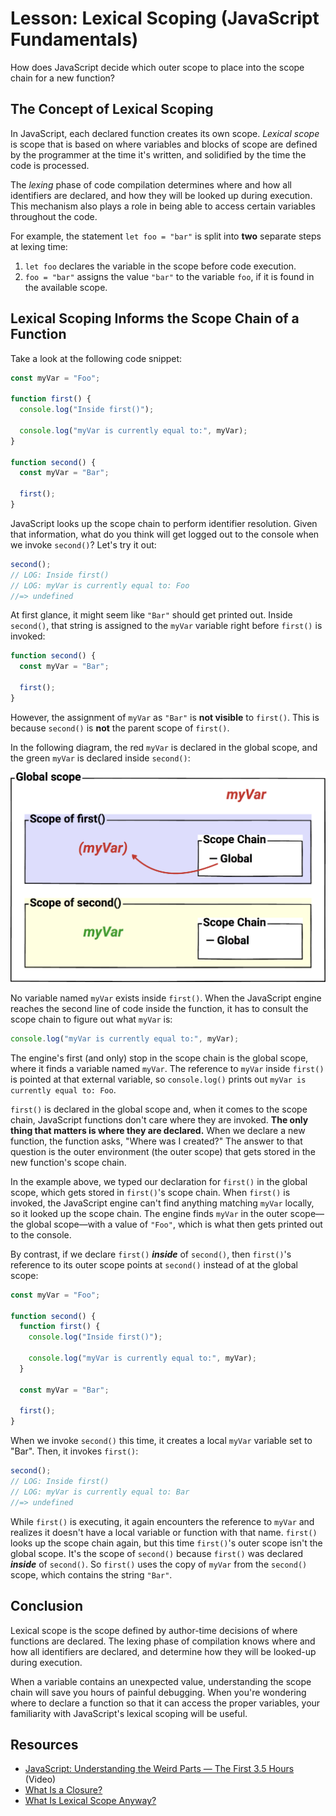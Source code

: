 # Lesson: Lexical Scoping (JavaScript Fundamentals)

How does JavaScript decide which outer scope to place into the scope chain for a new function?

## The Concept of Lexical Scoping

In JavaScript, each declared function creates its own scope. _Lexical scope_ is scope that is based on where variables and blocks of scope are defined by the programmer at the time it's written, and solidified by the time the code is processed.

The _lexing_ phase of code compilation determines where and how all identifiers are declared, and how they will be looked up during execution. This mechanism also plays a role in being able to access certain variables throughout the code.

For example, the statement `let foo = "bar"` is split into **two** separate steps at lexing time:

1. `let foo` declares the variable in the scope before code execution.
2. `foo = "bar"` assigns the value `"bar"` to the variable `foo`, if it is found in the available scope.

## Lexical Scoping Informs the Scope Chain of a Function

Take a look at the following code snippet:

```js
const myVar = "Foo";

function first() {
  console.log("Inside first()");

  console.log("myVar is currently equal to:", myVar);
}

function second() {
  const myVar = "Bar";

  first();
}
```

JavaScript looks up the scope chain to perform identifier resolution. Given that information, what do you think  will get logged out to the console when we invoke `second()`? Let's try it out:

```js
second();
// LOG: Inside first()
// LOG: myVar is currently equal to: Foo
//=> undefined
```

At first glance, it might seem like `"Bar"` should get printed out. Inside `second()`, that string is assigned to the `myVar` variable right before `first()` is invoked:

```js
function second() {
  const myVar = "Bar";

  first();
}
```

However, the assignment of `myVar` as `"Bar"` is **not visible** to `first()`. This is because `second()` is **not** the parent scope of `first()`.

In the following diagram, the red `myVar` is declared in the global scope, and the green `myVar` is declared inside `second()`:

![JavaScript lexical scope](/public/images/front-end-web-programming-in-javascript/lexical-scope.png)

No variable named `myVar` exists inside `first()`. When the JavaScript engine reaches the second line of code inside the function, it has to consult the scope chain to figure out what `myVar` is:

```js
console.log("myVar is currently equal to:", myVar);
```

The engine's first (and only) stop in the scope chain is the global scope, where it finds a variable named `myVar`. The reference to `myVar` inside `first()` is pointed at that external variable, so `console.log()` prints out `myVar is currently equal to: Foo`.

`first()` is declared in the global scope and, when it comes to the scope chain, JavaScript functions don't care where they are invoked. **The only thing that matters is where they are declared.** When we declare a new function, the function asks, "Where was I created?" The answer to that question is the outer environment (the outer scope) that gets stored in the new function's scope chain.

In the example above, we typed our declaration for `first()` in the global scope, which gets stored in `first()`'s scope chain. When `first()` is invoked, the JavaScript engine can't find anything matching `myVar` locally, so it looked up the scope chain. The engine finds `myVar` in the outer scope—the global scope—with a value of `"Foo"`, which is what then gets printed out to the console.

By contrast, if we declare `first()` **_inside_** of `second()`, then `first()`'s reference to its outer scope points at `second()` instead of at the global scope:

```js
const myVar = "Foo";

function second() {
  function first() {
    console.log("Inside first()");

    console.log("myVar is currently equal to:", myVar);
  }

  const myVar = "Bar";

  first();
}
```

When we invoke `second()` this time, it creates a local `myVar` variable set to "Bar". Then, it invokes `first()`:

```js
second();
// LOG: Inside first()
// LOG: myVar is currently equal to: Bar
//=> undefined
```

While `first()` is executing, it again encounters the reference to `myVar` and realizes it doesn't have a local variable or function with that name. `first()` looks up the scope chain again, but this time `first()`'s outer scope isn't the global scope. It's the scope of `second()` because `first()` was declared **_inside_** of `second()`. So `first()` uses the copy of `myVar` from the `second()` scope, which contains the string `"Bar"`.

## Conclusion

Lexical scope is the scope defined by author-time decisions of where functions are declared. The lexing phase of compilation knows where and how all identifiers are declared, and determine how they will be looked-up during execution.

When a variable contains an unexpected value, understanding the scope chain will save you hours of painful debugging. When you're wondering where to declare a function so that it can access the proper variables, your familiarity with JavaScript's lexical scoping will be useful.

## Resources

- [JavaScript: Understanding the Weird Parts — The First 3.5 Hours](https://www.youtube.com/watch?v=Bv_5Zv5c-Ts) (Video)
- [What Is a Closure?](https://medium.com/javascript-scene/master-the-javascript-interview-what-is-a-closure-b2f0d2152b36)
- [What Is Lexical Scope Anyway?](http://astronautweb.co/javascript-lexical-scope/)
